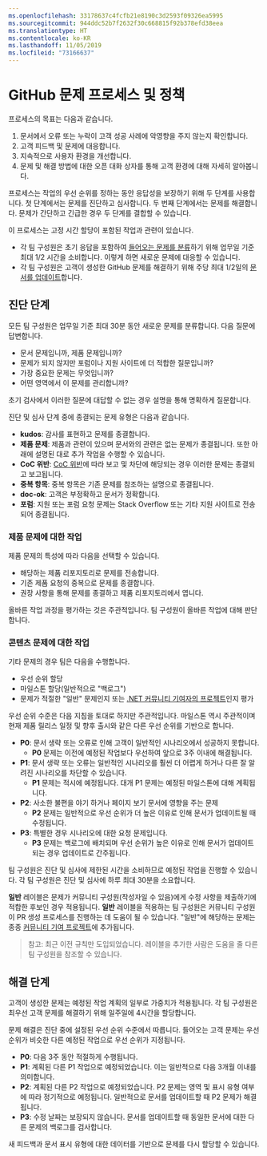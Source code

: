 ```yaml
---
ms.openlocfilehash: 33178637c4fcfb21e8190c3d2593f09326ea5995
ms.sourcegitcommit: 944ddc52b7f2632f30c668815f92b378efd38eea
ms.translationtype: HT
ms.contentlocale: ko-KR
ms.lasthandoff: 11/05/2019
ms.locfileid: "73166637"
---
```

# <a name="github-issues-process-and-policy"></a>GitHub 문제 프로세스 및 정책

프로세스의 목표는 다음과 같습니다.

1. 문서에서 오류 또는 누락이 고객 성공 사례에 악영향을 주지 않는지 확인합니다.
1. 고객 피드백 및 문제에 대응합니다.
1. 지속적으로 사용자 환경을 개선합니다.
1. 문제 및 해결 방법에 대한 오픈 대화 상자를 통해 고객 환경에 대해 자세히 알아봅니다.

프로세스는 작업의 우선 순위를 정하는 동안 응답성을 보장하기 위해 두 단계를 사용합니다. 첫 단계에서는 문제를 진단하고 심사합니다. 두 번째 단계에서는 문제를 해결합니다. 문제가 간단하고 긴급한 경우 두 단계를 결합할 수 있습니다.

이 프로세스는 고정 시간 할당이 포함된 작업과 관련이 있습니다.

- 각 팀 구성원은 초기 응답을 포함하여 [들어오는 문제를 분류](#diagnosis-phase)하기 위해 업무일 기준 최대 1/2 시간을 소비합니다. 이렇게 하면 새로운 문제에 대응할 수 있습니다.
- 각 팀 구성원은 고객이 생성한 GitHub 문제를 해결하기 위해 주당 최대 1/2일의 [문서를 업데이트](#resolution-phase)합니다.

## <a name="diagnosis-phase"></a>진단 단계

모든 팀 구성원은 업무일 기준 최대 30분 동안 새로운 문제를 분류합니다. 다음 질문에 답변합니다.

- 문서 문제입니까, 제품 문제입니까?
- 문제가 되지 않지만 포럼이나 지원 사이트에 더 적합한 질문입니까?
- 가장 중요한 문제는 무엇입니까?
- 어떤 영역에서 이 문제를 관리합니까?

초기 검사에서 이러한 질문에 대답할 수 없는 경우 설명을 통해 명확하게 질문합니다.

진단 및 심사 단계 중에 종결되는 문제 유형은 다음과 같습니다.

- **kudos**: 감사를 표현하고 문제를 종결합니다.
- **제품 문제**: 제품과 관련이 있으며 문서와의 관련은 없는 문제가 종결됩니다. 또한 아래에 설명된 대로 추가 작업을 수행할 수 있습니다.
- **CoC 위반**: [CoC 위반](https://dotnetfoundation.org/code-of-conduct)에 따라 보고 및 차단에 해당되는 경우 이러한 문제는 종결되고 보고됩니다.
- **중복 항목**: 중복 항목은 기존 문제를 참조하는 설명으로 종결됩니다.
- **doc-ok**: 고객은 부정확하고 문서가 정확합니다.
- **포럼**: 지원 또는 포럼 요청 문제는 Stack Overflow 또는 기타 지원 사이트로 전송되어 종결됩니다.

### <a name="actions-on-product-issues"></a>제품 문제에 대한 작업

제품 문제의 특성에 따라 다음을 선택할 수 있습니다.

- 해당하는 제품 리포지토리로 문제를 전송합니다.
- 기존 제품 요청의 중복으로 문제를 종결합니다.
- 권장 사항을 통해 문제를 종결하고 제품 리포지토리에서 엽니다.

올바른 작업 과정을 평가하는 것은 주관적입니다. 팀 구성원이 올바른 작업에 대해 판단합니다.

### <a name="actions-on-content-issues"></a>콘텐츠 문제에 대한 작업

기타 문제의 경우 팀은 다음을 수행합니다.

- 우선 순위 할당
- 마일스톤 할당(일반적으로 "백로그")
- 문제가 적절한 "일반" 문제인지 또는 [.NET 커뮤니티 기여자의 프로젝트](https://github.com/dotnet/docs/projects/35)인지 평가

우선 순위 수준은 다음 지침을 토대로 하지만 주관적입니다. 마일스톤 역시 주관적이며 현재 제품 릴리스 일정 및 향후 출시와 같은 다른 우선 순위를 기반으로 합니다.

- **P0**: 문서 생략 또는 오류로 인해 고객이 일반적인 시나리오에서 성공하지 못합니다.
  - **P0** 문제는 이전에 예정된 작업보다 우선하여 앞으로 3주 이내에 해결됩니다.
- **P1**: 문서 생략 또는 오류는 일반적인 시나리오를 훨씬 더 어렵게 하거나 다른 잘 알려진 시나리오를 차단할 수 있습니다.
  - **P1** 문제는 적시에 예정됩니다. 대개 P1 문제는 예정된 마일스톤에 대해 계획됩니다.
- **P2**: 사소한 불편을 야기 하거나 페이지 보기 문서에 영향을 주는 문제
  - **P2** 문제는 일반적으로 우선 순위가 더 높은 이유로 인해 문서가 업데이트될 때 수정됩니다.
- **P3**: 특별한 경우 시나리오에 대한 요청 문제입니다.
  - **P3** 문제는 백로그에 배치되며 우선 순위가 높은 이유로 인해 문서가 업데이트되는 경우 업데이트로 간주됩니다.

팀 구성원은 진단 및 심사에 제한된 시간을 소비하므로 예정된 작업을 진행할 수 있습니다. 각 팀 구성원은 진단 및 심사에 하루 최대 30분을 소요합니다.

**일반** 레이블은 문제가 커뮤니티 구성원(작성자일 수 있음)에게 수정 사항을 제출하기에 적합한 후보인 경우 적용됩니다. **일반** 레이블을 적용하는 팀 구성원은 커뮤니티 구성원이 PR 생성 프로세스를 진행하는 데 도움이 될 수 있습니다. "일반"에 해당하는 문제는 종종 [커뮤니티 기여 프로젝트](https://github.com/dotnet/docs/projects/35)에 추가됩니다.

> 참고:  최근 이전 규칙만 도입되었습니다. 레이블을 추가한 사람은 도움을 줄 다른 팀 구성원을 참조할 수 있습니다.

## <a name="resolution-phase"></a>해결 단계

고객이 생성한 문제는 예정된 작업 계획의 일부로 가중치가 적용됩니다. 각 팀 구성원은 최우선 고객 문제를 해결하기 위해 일주일에 4시간을 할당합니다.

문제 해결은 진단 중에 설정된 우선 순위 수준에서 따릅니다. 들어오는 고객 문제는 우선 순위가 비슷한 다른 예정된 작업으로 우선 순위가 지정됩니다.

- **P0**: 다음 3주 동안 적절하게 수행됩니다.
- **P1**: 계획된 다른 P1 작업으로 예정되었습니다. 이는 일반적으로 다음 3개월 이내를 의미합니다.
- **P2**: 계획된 다른 P2 작업으로 예정되었습니다. P2 문제는 영역 및 표시 유형 여부에 따라 정기적으로 예정됩니다. 일반적으로 문서를 업데이트할 때 P2 문제가 해결됩니다.
- **P3**: 수정 날짜는 보장되지 않습니다. 문서를 업데이트할 때 동일한 문서에 대한 다른 문제의 백로그를 검사합니다.

새 피드백과 문서 표시 유형에 대한 데이터를 기반으로 문제를 다시 할당할 수 있습니다.
